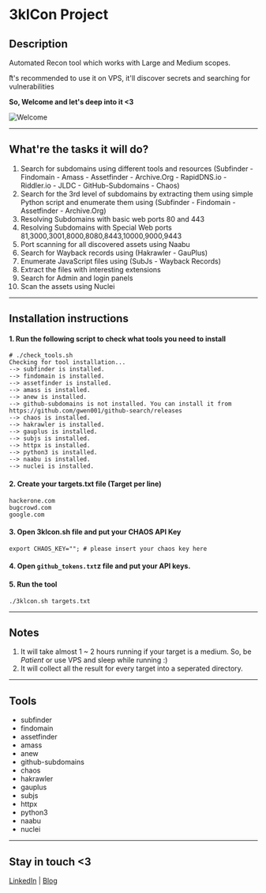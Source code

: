 # 3klCon Project

## Description
Automated Recon tool which works with Large and Medium scopes. 

ّIt's recommended to use it on VPS, it'll discover secrets and searching for vulnerabilities 

**So, Welcome and let's deep into it <3**

![Welcome](https://github.com/eslam3kl/3klCon/blob/main/logo.jpg)


----------------------------------------
## What're the tasks it will do? 
1. Search for subdomains using different tools and resources (Subfinder - Findomain - Amass - Assetfinder - Archive.Org - RapidDNS.io - Riddler.io - JLDC - GitHub-Subdomains - Chaos)
2. Search for the 3rd level of subdomains by extracting them using simple Python script and enumerate them using (Subfinder - Findomain - Assetfinder - Archive.Org)
3. Resolving Subdomains with basic web ports 80 and 443
4. Resolving Subdomains with Special Web ports 81,3000,3001,8000,8080,8443,10000,9000,9443
5. Port scanning for all discovered assets using Naabu
6. Search for Wayback records using (Hakrawler - GauPlus)
7. Enumerate JavaScript files using (SubJs - Wayback Records)
8. Extract the files with interesting extensions
9. Search for Admin and login panels
10. Scan the assets using Nuclei

----------------------------------------
## Installation instructions
#### 1. Run the following script to check what tools you need to install 
```
# ./check_tools.sh 
Checking for tool installation...
--> subfinder is installed.
--> findomain is installed.
--> assetfinder is installed.
--> amass is installed.
--> anew is installed.
--> github-subdomains is not installed. You can install it from https://github.com/gwen001/github-search/releases
--> chaos is installed.
--> hakrawler is installed.
--> gauplus is installed.
--> subjs is installed.
--> httpx is installed.
--> python3 is installed.
--> naabu is installed.
--> nuclei is installed.
```

#### 2. Create your targets.txt file (Target per line)
```
hackerone.com
bugcrowd.com
google.com
```

#### 3. Open 3klcon.sh file and put your CHAOS API Key
```
export CHAOS_KEY=""; # please insert your chaos key here
```

#### 4. Open `github_tokens.txt`z file and put your API keys.

#### 5. Run the tool
```
./3klcon.sh targets.txt
```

----------------------------------------
## Notes
1. It will take almost 1 ~ 2 hours running if your target is a medium. So, be _Patient_ or use VPS and sleep while running :) 
2. It will collect all the result for every target into a seperated directory. 

----------------------------------------
## Tools
- subfinder
- findomain
- assetfinder
- amass
- anew
- github-subdomains
- chaos
- hakrawler
- gauplus
- subjs
- httpx
- python3
- naabu
- nuclei

----------------------------------------

## Stay in touch <3 
[LinkedIn](https://www.linkedin.com/in/eslam3kl/) | [Blog](https://eslam3kl.gitbook.io/)
